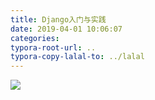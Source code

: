 ```yaml
---
title: Django入门与实践
date: 2019-04-01 10:06:07
categories:
typora-root-url: ..
typora-copy-lalal-to: ../lalal
---
```


![](/images/20190401100548887.png)
